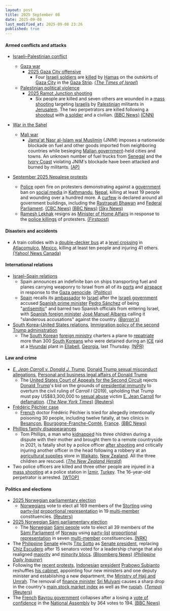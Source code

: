 ```yaml
---
layout: post
title: 2025 September 08
date: 2025-09-08
last_modified_at: 2025-09-08 23:26
published: true
---
```



#### Armed conflicts and attacks

* [Israeli–Palestinian conflict](https://en.wikipedia.org/wiki/Israeli%E2%80%93Palestinian_conflict "Israeli–Palestinian conflict")
  * [Gaza war](https://en.wikipedia.org/wiki/Gaza_war "Gaza war")
    * [2025 Gaza City offensive](https://en.wikipedia.org/wiki/2025_Gaza_City_offensive "2025 Gaza City offensive")
      * Four [Israeli soldiers](https://en.wikipedia.org/wiki/Israeli_Ground_Forces "Israeli Ground Forces") are [killed](https://en.wikipedia.org/wiki/Killed_in_action "Killed in action") by [Hamas](https://en.wikipedia.org/wiki/Hamas "Hamas") on the outskirts of [Gaza City](https://en.wikipedia.org/wiki/Gaza_City "Gaza City") in the [Gaza Strip](https://en.wikipedia.org/wiki/Gaza_Strip "Gaza Strip"). [(*The Times of Israel*)](https://www.timesofisrael.com/liveblog_entry/idf-announces-four-soldiers-killed-in-hamas-attack-on-army-camp-outside-gaza-city/)
  * [Palestinian political violence](https://en.wikipedia.org/wiki/Palestinian_political_violence "Palestinian political violence")
    * [2025 Ramot Junction shooting](https://en.wikipedia.org/wiki/2025_Ramot_Junction_shooting "2025 Ramot Junction shooting")
      * Six people are killed and seven others are wounded in a [mass shooting](https://en.wikipedia.org/wiki/Mass_shooting "Mass shooting") targeting [Israelis](https://en.wikipedia.org/wiki/Israelis "Israelis") by [Palestinian](https://en.wikipedia.org/wiki/Palestine "Palestine") militants in [Jerusalem](https://en.wikipedia.org/wiki/Jerusalem "Jerusalem"). The two perpetrators are killed following a [shootout](https://en.wikipedia.org/wiki/Shootout "Shootout") with [a soldier](https://en.wikipedia.org/wiki/Israel_Defense_Forces "Israel Defense Forces") and a civilian. [(BBC News)](https://www.bbc.co.uk/news/articles/cr70ny0l7vgo) [(CNN)](https://edition.cnn.com/2025/09/08/middleeast/jerusalem-attack-dozen-injured-intl)
* [War in the Sahel](https://en.wikipedia.org/wiki/War_in_the_Sahel "War in the Sahel")
  * [Mali war](https://en.wikipedia.org/wiki/Mali_war "Mali war")
    * [Jama'at Nasr al-Islam wal Muslimin](https://en.wikipedia.org/wiki/Jama%27at_Nasr_al-Islam_wal_Muslimin "Jama'at Nasr al-Islam wal Muslimin") (JNIM) imposes a nationwide blockade on fuel and other goods imported from neighboring countries while besieging [Malian government](https://en.wikipedia.org/wiki/Malian_government "Malian government")-held cities and towns. An unknown number of fuel trucks from [Senegal](https://en.wikipedia.org/wiki/Senegal "Senegal") and the [Ivory Coast](https://en.wikipedia.org/wiki/Ivory_Coast "Ivory Coast") violating JNIM's blockade have been attacked and burned by militants. [(AP)](https://apnews.com/article/mali-fuel-al-qaeda-blockade-jnim-sikasso-8ec3906c16721ee128718d9f2c21c1d4)

* [September 2025 Nepalese protests](https://en.wikipedia.org/wiki/September_2025_Nepalese_protests "September 2025 Nepalese protests")
  * [Police](https://en.wikipedia.org/wiki/Nepal_Police "Nepal Police") open fire on protesters demonstrating against a [government](https://en.wikipedia.org/wiki/Government_of_Nepal "Government of Nepal") ban on [social media](https://en.wikipedia.org/wiki/Social_media "Social media") in [Kathmandu](https://en.wikipedia.org/wiki/Kathmandu "Kathmandu"), [Nepal](https://en.wikipedia.org/wiki/Nepal "Nepal"), killing at least 19 people and wounding over a hundred more. A [curfew](https://en.wikipedia.org/wiki/Curfew "Curfew") is declared around all government buildings, including the [Rastrapati Bhawan](https://en.wikipedia.org/wiki/Rastrapati_Bhawan "Rastrapati Bhawan") and [Federal Parliament](https://en.wikipedia.org/wiki/Federal_Parliament_of_Nepal "Federal Parliament of Nepal"). [(CBC News)](https://www.cbc.ca/news/world/nepal-deadly-protests-1.7627595) [(BBC News)](https://www.bbc.co.uk/news/articles/c78nd2zy9jgo) [(Sky News)](https://news.sky.com/story/at-least-14-dead-in-nepal-protests-over-social-media-ban-13427038)
  * [Ramesh Lekhak](https://en.wikipedia.org/wiki/Ramesh_Lekhak "Ramesh Lekhak") resigns as [Minister of Home Affairs](https://en.wikipedia.org/wiki/Minister_of_Home_Affairs_%28Nepal%29 "Minister of Home Affairs (Nepal)") in response to the [police killings](https://en.wikipedia.org/wiki/Police_brutality "Police brutality") of protesters. [(Firstpost)](https://www.firstpost.com/world/nepal-home-minister-resigns-takes-moral-responsibility-after-violent-gen-z-protests-leave-20-dead-13931943.html)

#### Disasters and accidents

* A train collides with a [double-decker bus](https://en.wikipedia.org/wiki/Double-decker_bus "Double-decker bus") at a [level crossing](https://en.wikipedia.org/wiki/Level_crossing "Level crossing") in [Atlacomulco](https://en.wikipedia.org/wiki/Atlacomulco "Atlacomulco"), [Mexico](https://en.wikipedia.org/wiki/Mexico "Mexico"), killing at least ten people and injuring 41 others. [(Yahoo! News Canada)](https://ca.news.yahoo.com/train-collision-bus-mexico-kills-162243311.html)

#### International relations

* [Israel–Spain relations](https://en.wikipedia.org/wiki/Israel%E2%80%93Spain_relations "Israel–Spain relations")
  * Spain announces an indefinite ban on ships transporting fuel and planes carrying weaponry to Israel from all of its [ports](https://en.wikipedia.org/wiki/Port "Port") and [airspace](https://en.wikipedia.org/wiki/Airspace "Airspace") in response to the [Gaza genocide](https://en.wikipedia.org/wiki/Gaza_genocide "Gaza genocide"). [(*Politico*)](https://www.politico.eu/article/spain-pm-sanchez-permanent-weapons-embargo-israel/)
  * [Spain](https://en.wikipedia.org/wiki/Spain "Spain") recalls its [ambassador](https://en.wikipedia.org/wiki/Ambassador "Ambassador") to [Israel](https://en.wikipedia.org/wiki/Israel "Israel") after the [Israeli government](https://en.wikipedia.org/wiki/Cabinet_of_Israel "Cabinet of Israel") accused [Spanish prime minister](https://en.wikipedia.org/wiki/Prime_Minister_of_Spain "Prime Minister of Spain") [Pedro Sánchez](https://en.wikipedia.org/wiki/Pedro_S%C3%A1nchez "Pedro Sánchez") of being "[antisemitic](https://en.wikipedia.org/wiki/Antisemitism "Antisemitism")" and barred two Spanish officials from entering Israel, with [Spanish foreign minister](https://en.wikipedia.org/wiki/List_of_foreign_ministers_of_Spain "List of foreign ministers of Spain") [José Manuel Albares](https://en.wikipedia.org/wiki/Jos%C3%A9_Manuel_Albares "José Manuel Albares") calling it "slanderous accusations" against the country. [(*Barron's*)](https://www.barrons.com/news/spain-recalls-ambassador-to-israel-over-antisemitism-spat-812f1f88)
* [South Korea–United States relations](https://en.wikipedia.org/wiki/South_Korea%E2%80%93United_States_relations "South Korea–United States relations"), [Immigration policy of the second Trump administration](https://en.wikipedia.org/wiki/Immigration_policy_of_the_second_Trump_administration "Immigration policy of the second Trump administration")
  * The [South Korean](https://en.wikipedia.org/wiki/South_Korea "South Korea") [foreign ministry](https://en.wikipedia.org/wiki/Ministry_of_Foreign_Affairs_%28South_Korea%29 "Ministry of Foreign Affairs (South Korea)") charters a plane to [repatriate](https://en.wikipedia.org/wiki/Repatriation "Repatriation") more than 300 [South Koreans](https://en.wikipedia.org/wiki/South_Koreans "South Koreans") who were detained during an [ICE](https://en.wikipedia.org/wiki/Immigrations_and_Customs_Enforcement "Immigrations and Customs Enforcement") raid at a [Hyundai](https://en.wikipedia.org/wiki/Hyundai "Hyundai") plant in [Ellabell](https://en.wikipedia.org/wiki/Ellabell%2C_Georgia "Ellabell, Georgia"), [Georgia](https://en.wikipedia.org/wiki/Georgia_%28US_state%29 "Georgia (US state)"), last Thursday. [(NPR)](https://www.npr.org/2025/09/06/nx-s1-5532604/hyundai-immigration-raid-georgia-south-korea)

#### Law and crime

* *[E. Jean Carroll v. Donald J. Trump](https://en.wikipedia.org/wiki/E._Jean_Carroll_v._Donald_J._Trump "E. Jean Carroll v. Donald J. Trump")*, [Donald Trump sexual misconduct allegations](https://en.wikipedia.org/wiki/Donald_Trump_sexual_misconduct_allegations "Donald Trump sexual misconduct allegations"), [Personal and business legal affairs of Donald Trump](https://en.wikipedia.org/wiki/Personal_and_business_legal_affairs_of_Donald_Trump "Personal and business legal affairs of Donald Trump")
  * The [United States Court of Appeals for the Second Circuit](https://en.wikipedia.org/wiki/United_States_Court_of_Appeals_for_the_Second_Circuit "United States Court of Appeals for the Second Circuit") rejects [Donald Trump](https://en.wikipedia.org/wiki/Donald_Trump "Donald Trump")'s bid on the grounds of [presidential immunity](https://en.wikipedia.org/wiki/Presidential_immunity "Presidential immunity") to overturn the civil ruling of *Carroll I* (2019), upholding that Trump must pay US$83,300,000 to [sexual abuse](https://en.wikipedia.org/wiki/Sexual_abuse "Sexual abuse") victim [E. Jean Carroll](https://en.wikipedia.org/wiki/E._Jean_Carroll "E. Jean Carroll") for [defamation](https://en.wikipedia.org/wiki/Defamation "Defamation"). [(*The New York Times*)](https://www.nytimes.com/2025/09/08/nyregion/trump-e-jean-carroll-defamation.html) [(Reuters)](https://www.reuters.com/legal/government/trump-fails-overturn-e-jean-carrolls-83-million-verdict-2025-09-08/)
* [Frédéric Péchier case](https://en.wikipedia.org/wiki/Fr%C3%A9d%C3%A9ric_P%C3%A9chier_case "Frédéric Péchier case")
  * [French](https://en.wikipedia.org/wiki/French_people "French people") doctor Frédéric Péchier is tried for allegedly intentionally poisoning 30 people, including twelve fatally, at two clinics in [Besançon](https://en.wikipedia.org/wiki/Besan%C3%A7on "Besançon"), [Bourgogne-Franche-Comté](https://en.wikipedia.org/wiki/Bourgogne-Franche-Comt%C3%A9 "Bourgogne-Franche-Comté"), [France](https://en.wikipedia.org/wiki/France "France"). [(BBC News)](https://www.bbc.com/news/articles/crl5ngj9zwgo)
* [Phillips family disappearances](https://en.wikipedia.org/wiki/Phillips_family_disappearances "Phillips family disappearances")
  * Tom Phillips, a man who [kidnapped](https://en.wikipedia.org/wiki/Kidnapping "Kidnapping") his three children during a dispute with their mother and brought them to a remote countryside in 2021, is fatally shot by a police officer [after shooting](https://en.wikipedia.org/wiki/Shootout "Shootout") and critically injuring another officer in the head following a robbery at an [agricultural supplies](https://en.wikipedia.org/wiki/Agricultural_supplies "Agricultural supplies") store in [Waikato](https://en.wikipedia.org/wiki/Waikato "Waikato"), [New Zealand](https://en.wikipedia.org/wiki/New_Zealand "New Zealand"). All the three children are rescued. [(*The New Zealand Herald*)](https://www.nzherald.co.nz/nz/marokopa-children-found-after-tom-phillips-killed-in-police-shooting/GAVRHEIFR5DSBPD3QVWCNSG72U/)
* Two police officers are killed and three other people are injured in a [mass shooting](https://en.wikipedia.org/wiki/Mass_shooting "Mass shooting") at a police station in [İzmir](https://en.wikipedia.org/wiki/%C4%B0zmir "İzmir"), [Turkey](https://en.wikipedia.org/wiki/Turkey "Turkey"). The 16-year-old perpetrator is arrested. [(WTOP)](https://wtop.com/world/2025/09/teenager-kills-2-officers-in-attack-on-turkish-police-station/)

#### Politics and elections

* [2025 Norwegian parliamentary election](https://en.wikipedia.org/wiki/2025_Norwegian_parliamentary_election "2025 Norwegian parliamentary election")
  * [Norwegians](https://en.wikipedia.org/wiki/Norwegians "Norwegians") vote to elect all 169 members of the [Storting](https://en.wikipedia.org/wiki/Storting "Storting") using [party-list](https://en.wikipedia.org/wiki/Party-list_proportional_representation "Party-list proportional representation") [proportional representation](https://en.wikipedia.org/wiki/Proportional_representation "Proportional representation") in 19 [multi-member](https://en.wikipedia.org/wiki/Voting_systems#Multiple-winner_methods "Voting systems") constituencies. [(Reuters)](https://www.reuters.com/world/europe/norwegians-vote-labour-party-narrowly-favoured-win-re-election-2025-09-08/)
* [2025 Norwegian Sámi parliamentary election](https://en.wikipedia.org/wiki/2025_Norwegian_S%C3%A1mi_parliamentary_election "2025 Norwegian Sámi parliamentary election")
  * The [Norwegian](https://simple.wikipedia.org/wiki/S%C3%A1mi_people_of_Norway "simple:Sámi people of Norway") [Sámi people](https://en.wikipedia.org/wiki/S%C3%A1mi_people "Sámi people") vote to elect all 39 members of the [Sámi Parliament](https://en.wikipedia.org/wiki/S%C3%A1mi_Parliament_of_Norway "Sámi Parliament of Norway") of [Norway](https://en.wikipedia.org/wiki/Norway "Norway") using [party-list](https://en.wikipedia.org/wiki/Party-list_proportional_representation "Party-list proportional representation") [proportional representation](https://en.wikipedia.org/wiki/Proportional_representation "Proportional representation") in seven [multi-member](https://en.wikipedia.org/wiki/Voting_systems#Multiple-winner_methods "Voting systems") constituencies. [(NRK)](https://www.nrk.no/sapmi/ohpihii-adjana-vahku-ovdalgo-samedikki-valgabohtosat-leat-aibbas-_ielgan-1.17559597)
* The [Philippine](https://en.wikipedia.org/wiki/Philippines "Philippines") [Senate](https://en.wikipedia.org/wiki/Senate_of_the_Philippines "Senate of the Philippines") elects [Tito Sotto](https://en.wikipedia.org/wiki/Tito_Sotto "Tito Sotto") as [Senate president](https://en.wikipedia.org/wiki/President_of_the_Senate_of_the_Philippines "President of the Senate of the Philippines"), replacing [Chiz Escudero](https://en.wikipedia.org/wiki/Chiz_Escudero "Chiz Escudero") after 15 senators voted for a leadership change that also realigned [majority](https://en.wikipedia.org/wiki/Senate_of_the_Philippines#Majority_bloc "Senate of the Philippines") and [minority blocs](https://en.wikipedia.org/wiki/Senate_of_the_Philippines#Minority_bloc "Senate of the Philippines"). [(Bloomberg News)](https://www.bloomberg.com/news/articles/2025-09-08/philippine-senate-elects-new-head-as-corruption-scandal-builds) [(*Philippine Daily Inquirer*)](https://newsinfo.inquirer.net/2106201/escudero-ousted-sotto-is-new-senate-president)
* Following the [recent protests](https://en.wikipedia.org/wiki/August_2025_Indonesian_protests "August 2025 Indonesian protests"), [Indonesian](https://en.wikipedia.org/wiki/Indonesia "Indonesia") [president](https://en.wikipedia.org/wiki/President_of_Indonesia "President of Indonesia") [Prabowo Subianto](https://en.wikipedia.org/wiki/Prabowo_Subianto "Prabowo Subianto") reshuffles [his cabinet](https://en.wikipedia.org/wiki/Red_and_White_Cabinet "Red and White Cabinet"), appointing four new ministers and one deputy minister and establishing a new department, the [Ministry of Hajj and Umrah](https://en.wikipedia.org/wiki/Ministry_of_Hajj_and_Umrah_%28Indonesia%29 "Ministry of Hajj and Umrah (Indonesia)"). The removal of [finance minister](https://en.wikipedia.org/wiki/List_of_ministers_of_finance_%28Indonesia%29 "List of ministers of finance (Indonesia)") [Sri Mulyani](https://en.wikipedia.org/wiki/Sri_Mulyani "Sri Mulyani") causes a sharp drop in the country's [main stock market index](https://en.wikipedia.org/wiki/IDX_Composite "IDX Composite") as well as the [rupiah](https://en.wikipedia.org/wiki/Indonesian_rupiah "Indonesian rupiah"). [(*Tempo*)](https://en.tempo.co/read/2047100/prabowo-inaugurates-four-new-ministers-one-deputy-minister-in-cabinet-reshuffle) [(Reuters)](https://www.reuters.com/world/asia-pacific/indonesia-replaces-respected-finance-minister-with-economist-promising-rapid-2025-09-08/)
* The [French](https://en.wikipedia.org/wiki/France "France") [Bayrou government](https://en.wikipedia.org/wiki/Bayrou_government "Bayrou government") collapses after a losing a [vote of confidence](https://en.wikipedia.org/wiki/Motion_of_no_confidence "Motion of no confidence") in the [National Assembly](https://en.wikipedia.org/wiki/National_Assembly_%28France%29 "National Assembly (France)") by 364 votes to 194. [(BBC News)](https://www.bbc.co.uk/news/live/c5yqgnzw759t)
